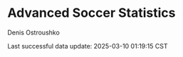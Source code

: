 # Advanced Soccer Statistics
Denis Ostroushko

<!-- gfm -->

Last successful data update: 2025-03-10 01:19:15 CST
